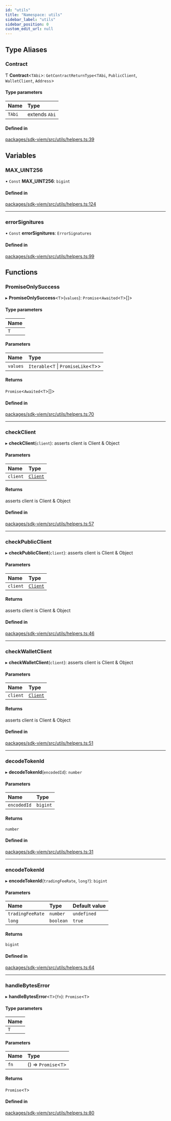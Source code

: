 ```yaml
---
id: "utils"
title: "Namespace: utils"
sidebar_label: "utils"
sidebar_position: 0
custom_edit_url: null
---
```


## Type Aliases

### Contract

Ƭ **Contract**<`TAbi`\>: `GetContractReturnType`<`TAbi`, `PublicClient`, `WalletClient`, `Address`\>

#### Type parameters

| Name | Type |
| :------ | :------ |
| `TAbi` | extends `Abi` |

#### Defined in

[packages/sdk-viem/src/utils/helpers.ts:39](https://github.com/chromatic-protocol/sdk/blob/92d7e5d/packages/sdk-viem/src/utils/helpers.ts#L39)

## Variables

### MAX\_UINT256

• `Const` **MAX\_UINT256**: `bigint`

#### Defined in

[packages/sdk-viem/src/utils/helpers.ts:124](https://github.com/chromatic-protocol/sdk/blob/92d7e5d/packages/sdk-viem/src/utils/helpers.ts#L124)

___

### errorSignitures

• `Const` **errorSignitures**: `ErrorSignatures`

#### Defined in

[packages/sdk-viem/src/utils/helpers.ts:99](https://github.com/chromatic-protocol/sdk/blob/92d7e5d/packages/sdk-viem/src/utils/helpers.ts#L99)

## Functions

### PromiseOnlySuccess

▸ **PromiseOnlySuccess**<`T`\>(`values`): `Promise`<`Awaited`<`T`\>[]\>

#### Type parameters

| Name |
| :------ |
| `T` |

#### Parameters

| Name | Type |
| :------ | :------ |
| `values` | `Iterable`<`T` \| `PromiseLike`<`T`\>\> |

#### Returns

`Promise`<`Awaited`<`T`\>[]\>

#### Defined in

[packages/sdk-viem/src/utils/helpers.ts:70](https://github.com/chromatic-protocol/sdk/blob/92d7e5d/packages/sdk-viem/src/utils/helpers.ts#L70)

___

### checkClient

▸ **checkClient**(`client`): asserts client is Client & Object

#### Parameters

| Name | Type |
| :------ | :------ |
| `client` | [`Client`](../classes/Client.md) |

#### Returns

asserts client is Client & Object

#### Defined in

[packages/sdk-viem/src/utils/helpers.ts:57](https://github.com/chromatic-protocol/sdk/blob/92d7e5d/packages/sdk-viem/src/utils/helpers.ts#L57)

___

### checkPublicClient

▸ **checkPublicClient**(`client`): asserts client is Client & Object

#### Parameters

| Name | Type |
| :------ | :------ |
| `client` | [`Client`](../classes/Client.md) |

#### Returns

asserts client is Client & Object

#### Defined in

[packages/sdk-viem/src/utils/helpers.ts:46](https://github.com/chromatic-protocol/sdk/blob/92d7e5d/packages/sdk-viem/src/utils/helpers.ts#L46)

___

### checkWalletClient

▸ **checkWalletClient**(`client`): asserts client is Client & Object

#### Parameters

| Name | Type |
| :------ | :------ |
| `client` | [`Client`](../classes/Client.md) |

#### Returns

asserts client is Client & Object

#### Defined in

[packages/sdk-viem/src/utils/helpers.ts:51](https://github.com/chromatic-protocol/sdk/blob/92d7e5d/packages/sdk-viem/src/utils/helpers.ts#L51)

___

### decodeTokenId

▸ **decodeTokenId**(`encodedId`): `number`

#### Parameters

| Name | Type |
| :------ | :------ |
| `encodedId` | `bigint` |

#### Returns

`number`

#### Defined in

[packages/sdk-viem/src/utils/helpers.ts:31](https://github.com/chromatic-protocol/sdk/blob/92d7e5d/packages/sdk-viem/src/utils/helpers.ts#L31)

___

### encodeTokenId

▸ **encodeTokenId**(`tradingFeeRate`, `long?`): `bigint`

#### Parameters

| Name | Type | Default value |
| :------ | :------ | :------ |
| `tradingFeeRate` | `number` | `undefined` |
| `long` | `boolean` | `true` |

#### Returns

`bigint`

#### Defined in

[packages/sdk-viem/src/utils/helpers.ts:64](https://github.com/chromatic-protocol/sdk/blob/92d7e5d/packages/sdk-viem/src/utils/helpers.ts#L64)

___

### handleBytesError

▸ **handleBytesError**<`T`\>(`fn`): `Promise`<`T`\>

#### Type parameters

| Name |
| :------ |
| `T` |

#### Parameters

| Name | Type |
| :------ | :------ |
| `fn` | () => `Promise`<`T`\> |

#### Returns

`Promise`<`T`\>

#### Defined in

[packages/sdk-viem/src/utils/helpers.ts:80](https://github.com/chromatic-protocol/sdk/blob/92d7e5d/packages/sdk-viem/src/utils/helpers.ts#L80)
